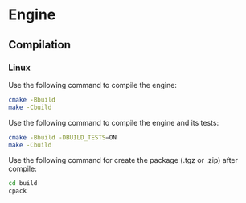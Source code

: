 # Engine

## Compilation

### Linux

Use the following command to compile the engine:

```bash
cmake -Bbuild
make -Cbuild
```

Use the following command to compile the engine and its tests:

```bash
cmake -Bbuild -DBUILD_TESTS=ON
make -Cbuild
```

Use the following command for create the package (.tgz or .zip) after compile:

```bash
cd build
cpack
```
